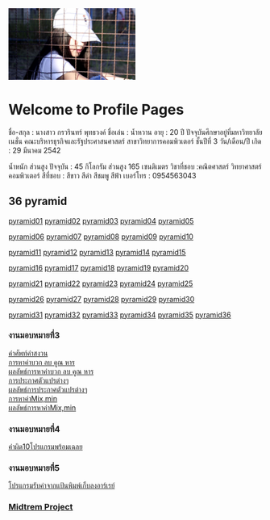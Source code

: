 <html>
<meta name="viewport" content="width=device-width, initial-scale=1">
<link rel="stylesheet" href="https://www.w3schools.com/w3css/4/w3.css">
<body>
    <div class="w3-container">
        <br /> <br /> <br /> 
  <img src="nwww.JPG" class="w3-round-xxlarge" w3-center style="width:50%">
</div>
</body>
</html>


# Welcome to Profile Pages

ชื่อ-สกุล : นางสาว กรวรินทร์ พุทธวงค์
ชื่อเล่น : น้ำหวาน
อายุ : 20 ปี
ปัจจุบันศึกษาอยู่ที่มหาวิทยาลัยเนชั่น
คณะบริหารธุรกิจและรัฐประศาสนศาสตร์
สาขาวิทยาการคอมพิวเตอร์ ชั้นปีที่ 3
วัน/เดือน/ปี เกิด : 29 มีนาคม 2542

น้ำหนัก ส่วนสูง ปัจจุบัน : 45 กิโลกรัม ส่วนสูง 165 เซนติเมตร
วิชาที่ชอบ :คณิตศาสตร์ วิทยาศาสตร์ คอมพิวเตอร์
สีที่ชอบ : สีขาว สีดำ สีชมพู สีฟ้า
เบอร์โทร : 0954563043

## 36 pyramid
<a href="https://github.com/Kronwarin/java_pyramid/blob/master/namwarn01.java" class="button">pyramid01</a>
<a href="https://github.com/Kronwarin/java_pyramid/blob/master/namwarn01.java" class="button">pyramid02</a>
<a href="https://github.com/Kronwarin/java_pyramid/blob/master/namwarn01.java" class="button">pyramid03</a>
<a href="https://github.com/Kronwarin/java_pyramid/blob/master/namwarn01.java" class="button">pyramid04</a>
<a href="https://github.com/Kronwarin/java_pyramid/blob/master/namwarn01.java" class="button">pyramid05</a>

<a href="https://github.com/Kronwarin/java_pyramid/blob/master/namwarn01.java" class="button">pyramid06</a>
<a href="https://github.com/Kronwarin/java_pyramid/blob/master/namwarn01.java" class="button">pyramid07</a>
<a href="https://github.com/Kronwarin/java_pyramid/blob/master/namwarn01.java" class="button">pyramid08</a>
<a href="https://github.com/Kronwarin/java_pyramid/blob/master/namwarn01.java" class="button">pyramid09</a>
<a href="https://github.com/Kronwarin/java_pyramid/blob/master/namwarn01.java" class="button">pyramid10</a>

<a href="https://github.com/Kronwarin/java_pyramid/blob/master/namwarn01.java" class="button">pyramid11</a>
<a href="https://github.com/Kronwarin/java_pyramid/blob/master/namwarn01.java" class="button">pyramid12</a>
<a href="https://github.com/Kronwarin/java_pyramid/blob/master/namwarn01.java" class="button">pyramid13</a>
<a href="https://github.com/Kronwarin/java_pyramid/blob/master/namwarn01.java" class="button">pyramid14</a>
<a href="https://github.com/Kronwarin/java_pyramid/blob/master/namwarn01.java" class="button">pyramid15</a>

<a href="https://github.com/Kronwarin/java_pyramid/blob/master/namwarn01.java" class="button">pyramid16</a>
<a href="https://github.com/Kronwarin/java_pyramid/blob/master/namwarn01.java" class="button">pyramid17</a>
<a href="https://github.com/Kronwarin/java_pyramid/blob/master/namwarn01.java" class="button">pyramid18</a>
<a href="https://github.com/Kronwarin/java_pyramid/blob/master/namwarn01.java" class="button">pyramid19</a>
<a href="https://github.com/Kronwarin/java_pyramid/blob/master/namwarn01.java" class="button">pyramid20</a>

<a href="https://github.com/Kronwarin/java_pyramid/blob/master/namwarn01.java" class="button">pyramid21</a>
<a href="https://github.com/Kronwarin/java_pyramid/blob/master/namwarn01.java" class="button">pyramid22</a>
<a href="https://github.com/Kronwarin/java_pyramid/blob/master/namwarn01.java" class="button">pyramid23</a>
<a href="https://github.com/Kronwarin/java_pyramid/blob/master/namwarn01.java" class="button">pyramid24</a>
<a href="https://github.com/Kronwarin/java_pyramid/blob/master/namwarn01.java" class="button">pyramid25</a>

<a href="https://github.com/Kronwarin/java_pyramid/blob/master/namwarn01.java" class="button">pyramid26</a>
<a href="https://github.com/Kronwarin/java_pyramid/blob/master/namwarn01.java" class="button">pyramid27</a>
<a href="https://github.com/Kronwarin/java_pyramid/blob/master/namwarn01.java" class="button">pyramid28</a>
<a href="https://github.com/Kronwarin/java_pyramid/blob/master/namwarn01.java" class="button">pyramid29</a>
<a href="https://github.com/Kronwarin/java_pyramid/blob/master/namwarn01.java" class="button">pyramid30</a>

<a href="https://github.com/Kronwarin/java_pyramid/blob/master/namwarn01.java" class="button">pyramid31</a>
<a href="https://github.com/Kronwarin/java_pyramid/blob/master/namwarn01.java" class="button">pyramid32</a>
<a href="https://github.com/Kronwarin/java_pyramid/blob/master/namwarn01.java" class="button">pyramid33</a>
<a href="https://github.com/Kronwarin/java_pyramid/blob/master/namwarn01.java" class="button">pyramid34</a>
<a href="https://github.com/Kronwarin/java_pyramid/blob/master/namwarn01.java" class="button">pyramid35</a>
<a href="https://github.com/Kronwarin/java_pyramid/blob/master/namwarn01.java" class="button">pyramid36</a>


<h3 id="งานมอบหมายที่3">งานมอบหมายที่3</h3>
<p><a href="https://github.com/Kronwarin/CPSC462BCOM/blob/master/%E0%B8%84%E0%B8%B3%E0%B8%A8%E0%B8%B1%E0%B8%9E%E0%B8%97%E0%B9%8C%20PC.jpg?fbclid=IwAR2x8TrSJ7bXg1KQip8q8Lewqrb8F2FJeLMFnPtmuHOB6WsKiYoWque3jiM">คำศัพท์คำสงวน</a> 
<br /><a href="https://github.com/Kronwarin/CPSC462BCOM/blob/master/warn.java?fbclid=IwAR10FuvEilVILbmnovhE28zMrpEkqemw75sCo_RcQ0qRYibzwtV9sMKehso">การหาค่าบวก ลบ คูณ หาร</a>
<br /><a href="https://github.com/Kronwarin/CPSC462BCOM/blob/master/%E0%B8%9C%E0%B8%A5%E0%B8%A5%E0%B8%B1%E0%B8%9E%E0%B8%98%E0%B9%8C1.1.PNG?fbclid=IwAR1IpTMRQ9GciiOGLvuEikh5JaBKMg5yCU0fye5BouE34_R2A6AYPOXbCSw">ผลลัพธ์การหาค่าบวก ลบ คูณ หาร</a>
<br /><a href="https://github.com/Kronwarin/CPSC462BCOM/blob/master/warn2.java?fbclid=IwAR1CKTL-PWdDiH3WH8I6WVVebj_98qBiXZxobPY3Qmr_wEJavT_iZbOWcKg">การประกาศตัวแปรต่างๆ</a>
<br /><a href="https://github.com/Kronwarin/CPSC462BCOM/blob/master/%E0%B8%9C%E0%B8%A5%E0%B8%A5%E0%B8%B1%E0%B8%9E%E0%B8%98%E0%B9%8C1.2.PNG?fbclid=IwAR0rmvDONjCozerSRnIBSZJzP24b3nZLDWQdVEv88tYSDaTs0zlDQmBQ-3M">ผลลัพธ์การประกาศตัวแปรต่างๆ</a>
<br /><a href="https://github.com/Kronwarin/CPSC462BCOM/blob/master/warn3.java?fbclid=IwAR1FpCphdquCu3ydBcvdgWpXF59-PaZWHr6WelN04aFPslC7dhUCIl1xwPI">การหาค่าMix,min</a>
<br /><a href="https://github.com/Kronwarin/CPSC462BCOM/blob/master/%E0%B8%9C%E0%B8%A5%E0%B8%A5%E0%B8%B1%E0%B8%9E%E0%B8%98%E0%B9%8C1.3.PNG?fbclid=IwAR18t_1fme0rwimyemuZQhuyDaVM0SItE_vZdpTjnYFKE_sqORrasHtacIM">ผลลัพธ์การหาค่าMix,min</a></p>

<h3 id="งานมอบหมายที่4">งานมอบหมายที่4</h3>
<p><a href="https://github.com/Kronwarin/CPSC462BCOM/blob/master/10%E0%B9%82%E0%B8%9B%E0%B8%A3%E0%B9%81%E0%B8%81%E0%B8%A3%E0%B8%A1%E0%B8%9E%E0%B8%A3%E0%B9%89%E0%B8%AD%E0%B8%A1%E0%B9%80%E0%B8%89%E0%B8%A5%E0%B8%A2.pdf?fbclid=IwAR2m2JVcI2udLUGJCkd_FF_FTZvv5odZWo24bRW-ipjGz2Vdu32mTCoOZMc">คำผิด10โปรแกรมพร้อมเฉลย</a></p>

<h3 id="งานมอบหมายที่5">งานมอบหมายที่5</h3>
<p><a href="https://github.com/Kronwarin/CPSC462BCOM/blob/master/%E0%B8%A3%E0%B8%B1%E0%B8%9A%E0%B8%84%E0%B9%88%E0%B8%B2%E0%B8%88%E0%B8%B2%E0%B8%81%E0%B9%81%E0%B8%9B%E0%B9%89%E0%B8%99%E0%B8%9E%E0%B8%B4%E0%B8%A1%E0%B8%9E%E0%B9%8C%E0%B9%80%E0%B8%81%E0%B9%87%E0%B8%9A%E0%B8%A5%E0%B8%87%E0%B8%AD%E0%B8%B2%E0%B8%A3%E0%B9%8C%E0%B9%80%E0%B8%A3%E0%B8%A2%E0%B9%8C.pdf?fbclid=IwAR0d9ASA5ORWxdiVrJ6PnV77JKdIWMPEdC6xQIpgYH7RGSLzCX9MakRMnns">โปรแกรมรับค่าจากแป้นพิมพ์เก็บลงอาร์เรย์</a></p>

<h3 id="midtrem-project"><a href="https://github.com/Kronwarin/CPSC462BCOM_HW7/blob/master/Midtermproject.pdf">Midtrem Project</a></h3>
